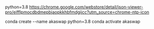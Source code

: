 python=3.8
https://chrome.google.com/webstore/detail/json-viewer-pro/eifflpmocdbdmepbjaopkkhbfmdgijcc?utm_source=chrome-ntp-icon


conda create --name akaswap python=3.8
conda activate akaswap
